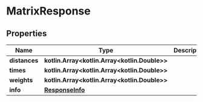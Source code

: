 
# MatrixResponse

## Properties
Name | Type | Description | Notes
------------ | ------------- | ------------- | -------------
**distances** | **kotlin.Array&lt;kotlin.Array&lt;kotlin.Double&gt;&gt;** |  |  [optional]
**times** | **kotlin.Array&lt;kotlin.Array&lt;kotlin.Double&gt;&gt;** |  |  [optional]
**weights** | **kotlin.Array&lt;kotlin.Array&lt;kotlin.Double&gt;&gt;** |  |  [optional]
**info** | [**ResponseInfo**](ResponseInfo.md) |  |  [optional]



